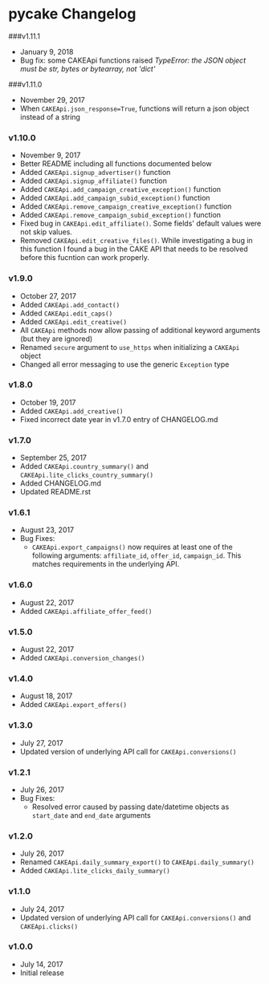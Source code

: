 # pycake Changelog

###v1.11.1
- January 9, 2018
- Bug fix: some CAKEApi functions raised *TypeError: the JSON object must be str, bytes or bytearray, not 'dict'*


###v1.11.0
- November 29, 2017
- When ``CAKEApi.json_response=True``, functions will return a json object instead of a string

### v1.10.0
- November 9, 2017
- Better README including all functions documented below
- Added `CAKEApi.signup_advertiser()` function
- Added `CAKEApi.signup_affiliate()` function
- Added `CAKEApi.add_campaign_creative_exception()` function
- Added `CAKEApi.add_campaign_subid_exception()` function
- Added `CAKEApi.remove_campaign_creative_exception()` function
- Added `CAKEApi.remove_campaign_subid_exception()` function
- Fixed bug in ``CAKEApi.edit_affiliate()``. Some fields' default values were not skip values.
- Removed ``CAKEApi.edit_creative_files()``. While investigating a bug in this function I found a bug in the CAKE API that needs to be resolved before this fucntion can work properly. 

### v1.9.0
- October 27, 2017
- Added `CAKEApi.add_contact()`
- Added `CAKEApi.edit_caps()`
- Added `CAKEApi.edit_creative()`
- All `CAKEApi` methods now allow passing of additional keyword arguments (but they are ignored)
- Renamed `secure` argument to `use_https` when initializing a `CAKEApi` object
- Changed all error messaging to use the generic `Exception` type


### v1.8.0
- October 19, 2017
- Added `CAKEApi.add_creative()`
- Fixed incorrect date year in v1.7.0 entry of CHANGELOG.md

### v1.7.0
- September 25, 2017
- Added `CAKEApi.country_summary()` and `CAKEApi.lite_clicks_country_summary()`
- Added CHANGELOG.md
- Updated README.rst

### v1.6.1
- August 23, 2017
- Bug Fixes:
    - `CAKEApi.export_campaigns()` now requires at least one of the following arguments: `affiliate_id`, `offer_id`, `campaign_id`. This matches requirements in the underlying API.

### v1.6.0
- August 22, 2017
- Added `CAKEApi.affiliate_offer_feed()`

### v1.5.0
- August 22, 2017
- Added `CAKEApi.conversion_changes()`

### v1.4.0
- August 18, 2017
- Added `CAKEApi.export_offers()`

### v1.3.0
- July 27, 2017
- Updated version of underlying API call for `CAKEApi.conversions()`

### v1.2.1
- July 26, 2017
- Bug Fixes:
    - Resolved error caused by passing date/datetime objects as `start_date` and `end_date` arguments

### v1.2.0
- July 26, 2017
- Renamed `CAKEApi.daily_summary_export()` to `CAKEApi.daily_summary()`
- Added `CAKEApi.lite_clicks_daily_summary()`

### v1.1.0
- July 24, 2017
- Updated version of underlying API call for `CAKEApi.conversions()` and `CAKEApi.clicks()`

### v1.0.0
- July 14, 2017
- Initial release